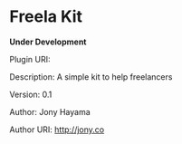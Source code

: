 # Freela Kit

**Under Development**

Plugin URI: 

Description: A simple kit to help freelancers

Version: 0.1

Author: Jony Hayama

Author URI: http://jony.co
